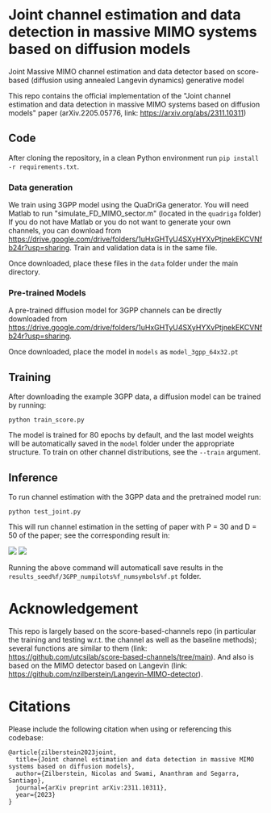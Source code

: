 # Joint channel estimation and data detection in massive MIMO systems based on diffusion models

Joint Massive MIMO channel estimation and data detector based on score-based (diffusion using annealed Langevin dynamics) generative model

This repo contains the official implementation of the "Joint channel estimation and data detection in massive MIMO systems based on diffusion models" paper (arXiv.2205.05776, link: https://arxiv.org/abs/2311.10311) 

## Code 

After cloning the repository, in a clean Python environment run `pip install -r requirements.txt`.

### Data generation

We train using 3GPP model using the QuaDriGa generator. You will need Matlab to run "simulate_FD_MIMO_sector.m" (located in the `quadriga` folder)
If you do not have Matlab or you do not want to generate your own channels, you can download from https://drive.google.com/drive/folders/1uHxGHTyU4SXyHYXvPtjnekEKCVNfb24r?usp=sharing.
Train and validation data is in the same file.

Once downloaded, place these files in the `data` folder under the main directory.

### Pre-trained Models
A pre-trained diffusion model for 3GPP channels can be directly downloaded from https://drive.google.com/drive/folders/1uHxGHTyU4SXyHYXvPtjnekEKCVNfb24r?usp=sharing.

Once downloaded, place the model in `models` as `model_3gpp_64x32.pt`

## Training 
After downloading the example 3GPP data, a diffusion model can be trained by running:

```python train_score.py```

The model is trained for 80 epochs by default, and the last model weights will be automatically saved in the `model` folder under the appropriate structure. To train on other channel distributions, see the `--train` argument.

## Inference
To run channel estimation with the 3GPP data and the pretrained model run:

```python test_joint.py```

This will run channel estimation in the setting of paper with P = 30 and D = 50 of the paper; see the corresponding result in:

<img src="https://github.com/nzilberstein/joint-score-based-channel/blob/main/figures/recon_SER_64x32.pdf">
<img src="https://github.com/nzilberstein/joint-score-based-channel/blob/main/figures/recon_symbs_64x32.pdf">

Running the above command will automaticall save results in the `results_seed%f/3GPP_numpilots%f_numsymbols%f.pt` folder. 

# Acknowledgement

This repo is largely based on the score-based-channels repo (in particular the training and testing w.r.t. the channel as well as the baseline methods); several functions are similar to them (link: https://github.com/utcsilab/score-based-channels/tree/main).
And also is based on the MIMO detector based on Langevin (link: https://github.com/nzilberstein/Langevin-MIMO-detector).

# Citations
Please include the following citation when using or referencing this codebase:

``` 
@article{zilberstein2023joint,
  title={Joint channel estimation and data detection in massive MIMO systems based on diffusion models},
  author={Zilberstein, Nicolas and Swami, Ananthram and Segarra, Santiago},
  journal={arXiv preprint arXiv:2311.10311},
  year={2023}
}
 ```
